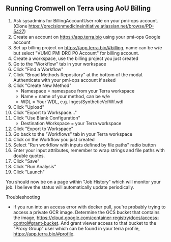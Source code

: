 ## Running Cromwell on Terra using AoU Billing

1. Ask sysadmins for BillingAccountUser role on your pmi-ops account. (Clone https://precisionmedicineinitiative.atlassian.net/browse/PD-5427)
2. Create an account on https://app.terra.bio using your pmi-ops Google account
3. Set up billing project on https://app.terra.bio/#billing, name can be w/e but select "VUMC PMI DRC P0 Account" for billing account.
4. Create a workspace, use the billing project you just created
5. Go to the "Workflow" tab in your workspace
6. Click "Find a Workflow"
7. Click "Broad Methods Repository" at the bottom of the modal. Authenticate with your pmi-ops account if asked
8. Click "Create New Method"  
   - Namespace = namespace from your Terra workspace
   - Name = name of your method, can be w/e
   - WDL = Your WDL, e.g. IngestSyntheticVcfWf.wdl
9. Click "Upload"
10. Click "Export to Workspace..."
11. Click "Use Blank Configuration"
    - Destination Workspace = your Terra workspace
12. Click "Export to Workspace"
13. Go back to the "Workflows" tab in your Terra workspace
14. Click on the Workflow you just created
15. Select "Run workflow with inputs defined by file paths" radio button
16. Enter your input attributes, remember to wrap strings and file paths with double quotes.
17. Click "Save"
18. Click "Run Analysis" 
19. Click "Launch"

You should now be on a page within "Job History" which will monitor your job. I believe the status will automatically update periodically.

Troubleshooting
- If you run into an access error with docker pull, you're probably trying to access a private GCR image. Determine the GCS bucket that contains the image, https://cloud.google.com/container-registry/docs/access-control#grant-bucket. And grant viewer access to that bucket to the "Proxy Group" user which can be found in your terra profile, https://app.terra.bio/#profile. 
